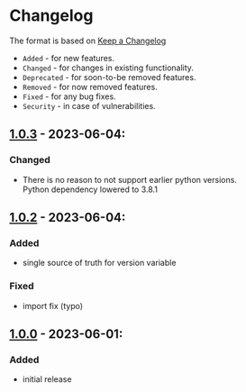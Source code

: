# Changelog

The format is based on [Keep a Changelog](https://keepachangelog.com/en/1.0.0/)

- `Added` - for new features.
- `Changed` - for changes in existing functionality.
- `Deprecated` - for soon-to-be removed features.
- `Removed` - for now removed features.
- `Fixed` - for any bug fixes.
- `Security` - in case of vulnerabilities.


## [1.0.3] - 2023-06-04:
### Changed
- There is no reason to not support earlier python versions.  
  Python dependency lowered to 3.8.1

## [1.0.2] - 2023-06-04:
### Added
- single source of truth for version variable
### Fixed
- import fix (typo)

## [1.0.0] - 2023-06-01:
### Added
- initial release

[1.0.0]: https://github.com/arussu/mon2pcap/releases/tag/v1.0.0
[1.0.2]: https://github.com/arussu/mon2pcap/compare/v1.0.0...v1.0.2
[1.0.3]: https://github.com/arussu/mon2pcap/compare/v1.0.3...v1.0.3
